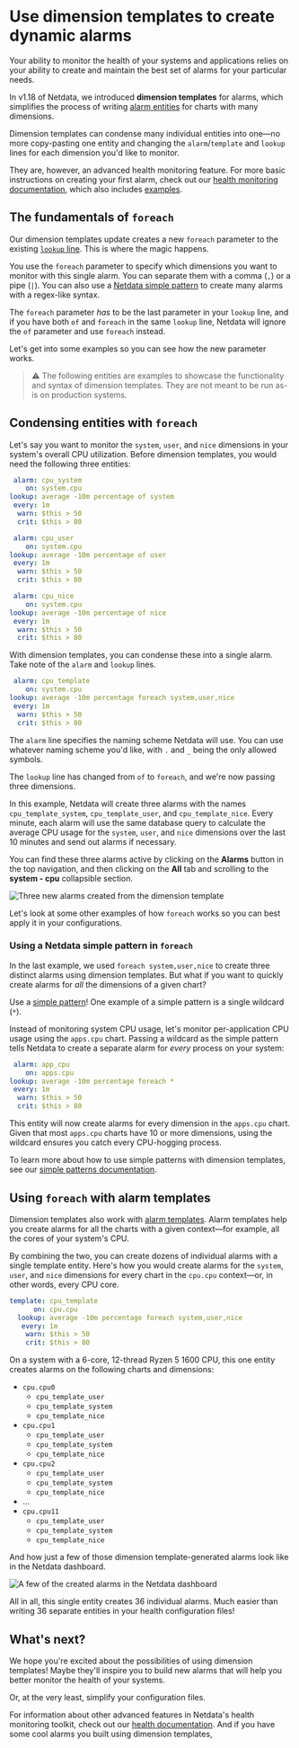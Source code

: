 <!--
title: "Use dimension templates to create dynamic alarms"
custom_edit_url: https://github.com/netdata/netdata/edit/master/docs/guides/monitor/dimension-templates.md
-->

# Use dimension templates to create dynamic alarms

Your ability to monitor the health of your systems and applications relies on your ability to create and maintain
the best set of alarms for your particular needs.

In v1.18 of Netdata, we introduced **dimension templates** for alarms, which simplifies the process of writing [alarm
entities](/health/REFERENCE.md#health-entity-reference) for charts with many dimensions.

Dimension templates can condense many individual entities into one—no more copy-pasting one entity and changing the
`alarm`/`template` and `lookup` lines for each dimension you'd like to monitor.

They are, however, an advanced health monitoring feature. For more basic instructions on creating your first alarm,
check out our [health monitoring documentation](/health/README.md), which also includes
[examples](/health/REFERENCE.md#example-alarms).

## The fundamentals of `foreach`

Our dimension templates update creates a new `foreach` parameter to the existing [`lookup`
line](/health/REFERENCE.md#alarm-line-lookup). This is where the magic happens.

You use the `foreach` parameter to specify which dimensions you want to monitor with this single alarm. You can separate
them with a comma (`,`) or a pipe (`|`). You can also use a [Netdata simple pattern](/libnetdata/simple_pattern/README.md)
to create many alarms with a regex-like syntax.

The `foreach` parameter _has_ to be the last parameter in your `lookup` line, and if you have both `of` and `foreach` in
the same `lookup` line, Netdata will ignore the `of` parameter and use `foreach` instead.

Let's get into some examples so you can see how the new parameter works.

> ⚠️ The following entities are examples to showcase the functionality and syntax of dimension templates. They are not
> meant to be run as-is on production systems.

## Condensing entities with `foreach`

Let's say you want to monitor the `system`, `user`, and `nice` dimensions in your system's overall CPU utilization.
Before dimension templates, you would need the following three entities:

```yaml
 alarm: cpu_system
    on: system.cpu
lookup: average -10m percentage of system
 every: 1m
  warn: $this > 50
  crit: $this > 80

 alarm: cpu_user
    on: system.cpu
lookup: average -10m percentage of user
 every: 1m
  warn: $this > 50
  crit: $this > 80

 alarm: cpu_nice
    on: system.cpu
lookup: average -10m percentage of nice
 every: 1m
  warn: $this > 50
  crit: $this > 80
```

With dimension templates, you can condense these into a single alarm. Take note of the `alarm` and `lookup` lines.

```yaml
 alarm: cpu_template
    on: system.cpu
lookup: average -10m percentage foreach system,user,nice
 every: 1m
  warn: $this > 50
  crit: $this > 80
```

The `alarm` line specifies the naming scheme Netdata will use. You can use whatever naming scheme you'd like, with `.`
and `_` being the only allowed symbols.

The `lookup` line has changed from `of` to `foreach`, and we're now passing three dimensions.

In this example, Netdata will create three alarms with the names `cpu_template_system`, `cpu_template_user`, and
`cpu_template_nice`. Every minute, each alarm will use the same database query to calculate the average CPU usage for
the `system`, `user`, and `nice` dimensions over the last 10 minutes and send out alarms if necessary.

You can find these three alarms active by clicking on the **Alarms** button in the top navigation, and then clicking on
the **All** tab and scrolling to the **system - cpu** collapsible section.

![Three new alarms created from the dimension template](https://user-images.githubusercontent.com/1153921/66218994-29523800-e67f-11e9-9bcb-9bca23e2c554.png)

Let's look at some other examples of how `foreach` works so you can best apply it in your configurations.

### Using a Netdata simple pattern in `foreach`

In the last example, we used `foreach system,user,nice` to create three distinct alarms using dimension templates. But
what if you want to quickly create alarms for _all_ the dimensions of a given chart? 

Use a [simple pattern](/libnetdata/simple_pattern/README.md)! One example of a simple pattern is a single wildcard
(`*`).

Instead of monitoring system CPU usage, let's monitor per-application CPU usage using the `apps.cpu` chart. Passing a
wildcard as the simple pattern tells Netdata to create a separate alarm for _every_ process on your system:

```yaml
 alarm: app_cpu
    on: apps.cpu
lookup: average -10m percentage foreach *
 every: 1m
  warn: $this > 50
  crit: $this > 80
```

This entity will now create alarms for every dimension in the `apps.cpu` chart. Given that most `apps.cpu` charts have
10 or more dimensions, using the wildcard ensures you catch every CPU-hogging process.

To learn more about how to use simple patterns with dimension templates, see our [simple patterns
documentation](/libnetdata/simple_pattern/README.md).

## Using `foreach` with alarm templates

Dimension templates also work with [alarm templates](/health/REFERENCE.md#alarm-line-alarm-or-template). Alarm
templates help you create alarms for all the charts with a given context—for example, all the cores of your system's
CPU.

By combining the two, you can create dozens of individual alarms with a single template entity. Here's how you would
create alarms for the `system`, `user`, and `nice` dimensions for every chart in the `cpu.cpu` context—or, in other
words, every CPU core.

```yaml
template: cpu_template
      on: cpu.cpu
  lookup: average -10m percentage foreach system,user,nice
   every: 1m
    warn: $this > 50
    crit: $this > 80
```

On a system with a 6-core, 12-thread Ryzen 5 1600 CPU, this one entity creates alarms on the following charts and
dimensions:

-   `cpu.cpu0`
    -   `cpu_template_user`
    -   `cpu_template_system`
    -   `cpu_template_nice`
-   `cpu.cpu1`
    -   `cpu_template_user`
    -   `cpu_template_system`
    -   `cpu_template_nice`
-   `cpu.cpu2`
    -   `cpu_template_user`
    -   `cpu_template_system`
    -   `cpu_template_nice`
-   ...
-   `cpu.cpu11`
    -   `cpu_template_user`
    -   `cpu_template_system`
    -   `cpu_template_nice`

And how just a few of those dimension template-generated alarms look like in the Netdata dashboard.

![A few of the created alarms in the Netdata dashboard](https://user-images.githubusercontent.com/1153921/66219669-708cf880-e680-11e9-8b3a-7bfe178fa28b.png)

All in all, this single entity creates 36 individual alarms. Much easier than writing 36 separate entities in your
health configuration files!

## What's next?

We hope you're excited about the possibilities of using dimension templates! Maybe they'll inspire you to build new
alarms that will help you better monitor the health of your systems.

Or, at the very least, simplify your configuration files.

For information about other advanced features in Netdata's health monitoring toolkit, check out our [health
documentation](/health/README.md). And if you have some cool alarms you built using dimension templates, 


